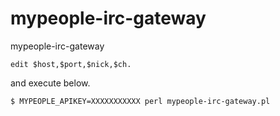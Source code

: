 mypeople-irc-gateway
====================

mypeople-irc-gateway

    edit $host,$port,$nick,$ch.

and execute below.

    $ MYPEOPLE_APIKEY=XXXXXXXXXXX perl mypeople-irc-gateway.pl
